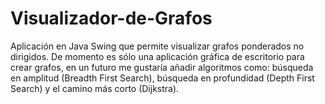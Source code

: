 # Visualizador-de-Grafos
Aplicación en Java Swing que permite visualizar grafos ponderados no dirigidos. De momento es sólo una aplicación gráfica de escritorio para crear grafos, en un futuro me gustaría añadir algoritmos como: búsqueda en amplitud (Breadth First Search), búsqueda en profundidad (Depth First Search) y el camino más corto (Dijkstra).
